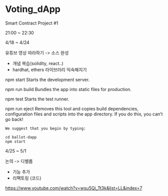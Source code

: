 # Voting_dApp

Smart Contract Project #1

21:00 ~ 22:30

4/18 ~ 4/24

유튜브 영상 따라하기 -> 소스 완성
 - 개념 복습(solidity, react..)
 - hardhat, ethers 라이브러리 익숙해지기


  npm start
    Starts the development server.

  npm run build
    Bundles the app into static files for production.

  npm test
    Starts the test runner.

  npm run eject
    Removes this tool and copies build dependencies, configuration files
    and scripts into the app directory. If you do this, you can’t go back!

    We suggest that you begin by typing:

    cd ballot-dapp
    npm start


4/25 ~ 5/1

논의 -> 디벨롭
 - 기능 추가
 - 리팩토링 (코드)

https://www.youtube.com/watch?v=wsu5Qi_Tt3k&list=LL&index=7
